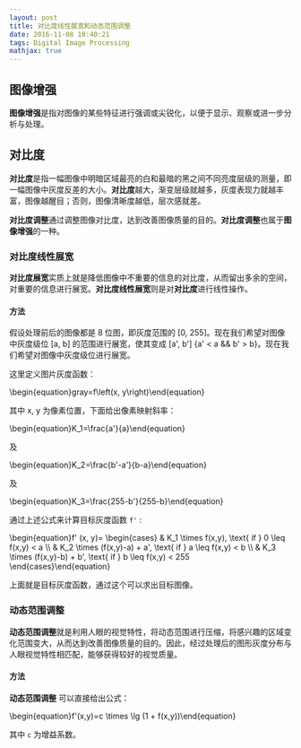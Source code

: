 ```yaml
---
layout: post
title: 对比度线性展宽和动态范围调整
date: 2016-11-08 10:40:21
tags: Digital Image Processing
mathjax: true
---
```


## 图像增强

**图像增强**是指对图像的某些特征进行强调或尖锐化，以便于显示、观察或进一步分析与处理。

<!-- more -->

## 对比度

**对比度**是指一幅图像中明暗区域最亮的白和最暗的黑之间不同亮度层级的测量，即一幅图像中灰度反差的大小。**对比度**越大，渐变层级就越多，灰度表现力就越丰富，图像越醒目；否则，图像清晰度越低，层次感就差。

**对比度调整**通过调整图像对比度，达到改善图像质量的目的。**对比度调整**也属于**图像增强**的一种。

### 对比度线性展宽

**对比度展宽**实质上就是降低图像中不重要的信息的对比度，从而留出多余的空间，对重要的信息进行展宽。**对比度线性展宽**则是对**对比度**进行线性操作。

#### 方法

假设处理前后的图像都是 8 位图，即灰度范围的 [0, 255]。现在我们希望对图像中灰度级位 [a, b] 的范围进行展宽，使其变成 [a', b'] {a' < a && b' > b}。现在我们希望对图像中灰度级位进行展宽。

这里定义图片灰度函数：

\begin{equation}gray=f\left(x, y\right)\end{equation}

其中 x, y 为像素位置，下面给出像素映射斜率：

\begin{equation}K_1=\frac{a'}{a}\end{equation}

及

\begin{equation}K_2=\frac{b'-a'}{b-a}\end{equation}

及

\begin{equation}K_3=\frac{255-b'}{255-b}\end{equation}

通过上述公式来计算目标灰度函数 `f'` :

\begin{equation}f' (x, y)=
\begin{cases} 
    & K_1 \times  f(x,y), \text{ if } 0 \leq f(x,y) < a \\\\
    & K_2 \times  (f(x,y)-a) + a', \text{ if } a \leq f(x,y) < b \\\\
    & K_3 \times  (f(x,y)-b) + b', \text{ if } b \leq f(x,y) < 255 
\end{cases}\end{equation}

上面就是目标灰度函数，通过这个可以求出目标图像。

### 动态范围调整

**动态范围调整**就是利用人眼的视觉特性，将动态范围进行压缩，将感兴趣的区域变化范围变大，从而达到改善图像质量的目的。因此，经过处理后的图形灰度分布与人眼视觉特性相匹配，能够获得较好的视觉质量。

#### 方法

**动态范围调整** 可以直接给出公式：

\begin{equation}f'(x,y)=c \times \lg (1 + f(x,y))\end{equation}

其中 `c` 为增益系数。


